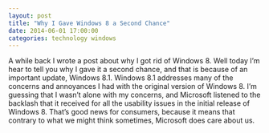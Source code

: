 ```yaml
---
layout: post
title: "Why I Gave Windows 8 a Second Chance"
date: 2014-06-01 17:00:00
categories: technology windows
---
```


A while back I wrote a post about why I got rid of Windows 8. Well today I’m hear to tell you why I gave it a second chance, and that is because of an important update, Windows 8.1. Windows 8.1 addresses many of the concerns and annoyances I had with the original version of Windows 8. I’m guessing that I wasn’t alone with my concerns, and Microsoft listened to the backlash that it received for all the usability issues in the initial release of Windows 8. That’s good news for consumers, because it means that contrary to what we might think sometimes, Microsoft does care about us.
